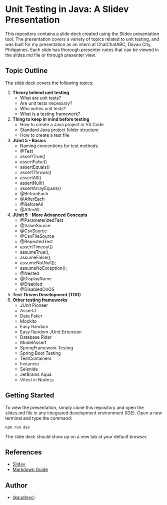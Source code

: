 # Unit Testing in Java: A Slidev Presentation

This repository contains a slide deck created using the Slidev presentation tool. The presentation covers a variety of topics related to unit testing, and was built for my presentation as an intern at ChatChatABC, Davao City, Philippines. Each slide has thorough presenter notes that can be viewed in the slides.md file or through presenter view.



## Topic Outline

The slide deck covers the following topics:

1. **Theory behind unit testing**
    - What are unit tests?
    - Are unit tests necessary?
    - Who writes unit tests?
    - What is a testing framework?
2. **Thing to keep in mind before testing**
    - How to create a Java project in VS Code
    - Standard Java project folder structure
    - How to create a test file
3. **JUnit 5 - Basics**
    - Naming concentions for test methods
    - @Test
    - assertTrue()
    - assertFalse()
    - assertEquals()
    - assertThrows()
    - assertAll()
    - assertNull()
    - assertArrayEquals()
    - @BeforeEach
    - @AfterEach
    - @BeforeAll
    - @AfterAll
4. **JUnit 5 - More Advanced Concepts**
    - @ParameterizedTest
    - @ValueSource
    - @CsvSource
    - @CsvFileSource
    - @RepeatedTest
    - assertTimeout()
    - assumeTrue();
    - assumeFalse();
    - assumeNotNull();
    - assumeNoException();
    - @Nested
    - @DisplayName
    - @Disabled
    - @DisabledOnOS
5. **Test-Driven Development (TDD)**
6. **Other testing frameworks**
    - JUnit Pioneer
    - AssertJ
    - Data Faker
    - Mockito
    - Easy Random
    - Easy Random JUnit Extension
    - Database Rider
    - ModelAssert
    - SpringFramework Testing
    - Spring Boot Testing
    - TestContainers
    - Instancio
    - Selenide
    - JetBrains Aqua
    - Vitest in Node.js



## Getting Started

To view the presentation, simply clone this repository and open the slides.md file in any integrated development environment (IDE). Open a new terminal and type the command:

```
npm run dev
```

The slide deck should show up on a new tab at your default browser.



## References

- [Slidev](https://sli.dev/)
- [Markdown Guide](https://www.markdownguide.org/)



## Author

- [@audreycj](https://github.com/audreycj)